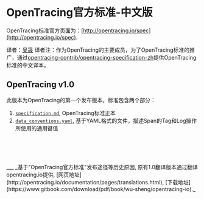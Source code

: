 # OpenTracing官方标准-中文版

OpenTracing标准官方页面为：[http://opentracing.io/spec](http://opentracing.io/spec).

译者：[吴晟](https://github.com/wu-sheng)
译者注：作为OpenTracing的主要成员，为了OpenTracing标准的推广，通过[opentracing-contrib/opentracing-specification-zh](https://github.com/opentracing-contrib/opentracing-specification-zh)提供OpenTracing标准的中文译本。

## OpenTracing v1.0
此版本为OpenTracing的第一个发布版本，标准包含两个部分：

1. [`specification.md`](), OpenTracing标准正本
1. [`data_conventions.yaml`](), 基于YAML格式的文件，描述Span的Tag和Log操作所使用的通用键值

<br/>
<br/>
<br/>
<br/>
___
_基于"OpenTracing官方标准"发布途径等历史原因, 原有1.0翻译版本通过翻译opentracing.io提供, [网页地址](http://opentracing.io/documentation/pages/translations.html), [下载地址](https://www.gitbook.com/download/pdf/book/wu-sheng/opentracing-io)._
